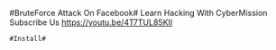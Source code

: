 #BruteForce Attack On Facebook#
Learn Hacking With CyberMission 
Subscribe Us https://youtu.be/4T7TUL85KII
`````
#Install#
